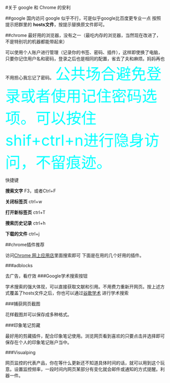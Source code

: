 #关于 google 和 Chrome 的安利

##google 
国内访问 google 似乎不行，可是似乎google比百度更专业一点
按照提示把群里的 **hosts文件**，按提示替换原文件即可。

##chrome
最好用的浏览器，没有之一（最吃内存的浏览器，当然现在改进了，不是特别坑的机器都能带起来）

可以使用个人账户进行管理（记录你的书签、密码、插件），这样即使换了电脑，只要你记住用户名和密码，登录之后也是相同的配置，省去了夫和麻烦。妈妈再也不用担心我忘记了密码。
<font color=#00ffff size=50>公共场合避免登录或者使用记住密码选项。可以按住shif+ctrl+n进行隐身访问，不留痕迹。</font>

快捷键

**搜索文字** F3，或者Ctrl+F

**关闭标签页** ctrl+w

**打开新标签页** ctrl+T

**搜索历史记录** ctrl+h

**下载的文件** ctrl+j

##chrome插件推荐

访问[Chrome 网上应用店](https://chrome.google.com/webstore/category/apps?utm_source=chrome-ntp-icon)里面搜索即可
下面是在用的几个好用的插件。

###adblocks 

去广告，看疗效
###Google学术搜索按钮 

学术搜索的强大体现，可以直接获取文献和引用。不用费力重新开网页。按上述方式覆盖了hosts文件之后，你也可以通过[谷歌学术](https://scholar.google.com/schhp?hl=zh-CN&as_sdt=0,5) 进行学术搜索

###捕获网页截图 

花样截图并可以保存成多种格式。

###印象笔记剪藏 

最好用的剪藏插件，配合印象笔记使用。浏览网页看到喜欢的只要点击并选择即可保存在个人的印象笔记账户当中。

###Visualping 

网页监控的代表产品，你在等什么更新还不知道具体时间的话，就可以用到这个玩意。设置监控频率，一段时间内网页某部分有变化就会邮件或通知的方式提醒。利器一件。
